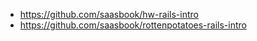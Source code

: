 * <https://github.com/saasbook/hw-rails-intro>
* <https://github.com/saasbook/rottenpotatoes-rails-intro>
